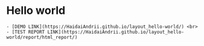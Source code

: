 # Hello world
    - [DEMO LINK](https://HaidaiAndrii.github.io/layout_hello-world/) <br>
    - [TEST REPORT LINK](https://HaidaiAndrii.github.io/layout_hello-world/report/html_report/)
